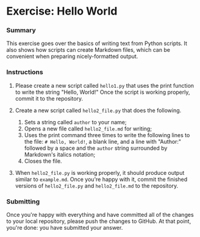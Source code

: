 # Exercise: Hello World

### Summary

This exercise goes over the basics of writing text from Python scripts. It also
shows how scripts can create Markdown files, which can be convenient when
preparing nicely-formatted output.

### Instructions

1. Please create a new script called `hello1.py` that uses the print function
to write the string "Hello, World!" Once the script is working properly, commit
it to the repository.

1. Create a new script called `hello2_file.py` that does the following.
    1. Sets a string called `author` to your name;
    1. Opens a new file called `hello2_file.md` for writing;
    1. Uses the print command three times to write the following lines to the
    file: `# Hello, World!`, a blank line, and a line with "Author:" followed
    by a space and the `author` string surrounded by Markdown's italics
    notation;
    1. Closes the file.

1. When `hello2_file.py` is working properly, it should produce output
similar to `example.md`. Once you're happy with it, commit the finished
versions of `hello2_file.py` and `hello2_file.md` to the repository.

### Submitting

Once you're happy with everything and have committed all of the changes to
your local repository, please push the changes to GitHub. At that point,
you're done: you have submitted your answer.
